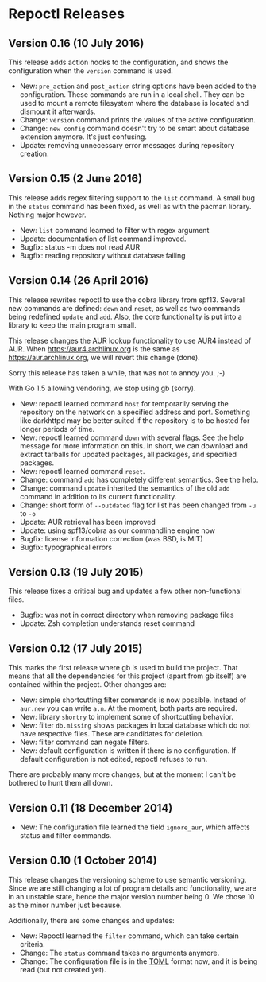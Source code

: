 Repoctl Releases
================

## Version 0.16 (10 July 2016)
This release adds action hooks to the configuration, and shows the configuration
when the `version` command is used.

  - New: `pre_action` and `post_action` string options have been added to the
    configuration. These commands are run in a local shell. They can be used
    to mount a remote filesystem where the database is located and dismount
    it afterwards.
  - Change: `version` command prints the values of the active configuration.
  - Change: `new config` command doesn't try to be smart about database
    extension anymore. It's just confusing.
  - Update: removing unnecessary error messages during repository creation.

## Version 0.15 (2 June 2016)
This release adds regex filtering support to the `list` command. A small
bug in the `status` command has been fixed, as well as with the pacman library.
Nothing major however.

  - New: `list` command learned to filter with regex argument
  - Update: documentation of list command improved.
  - Bugfix: status -m does not read AUR
  - Bugfix: reading repository without database failing

## Version 0.14 (26 April 2016)
This release rewrites repoctl to use the cobra library from spf13. Several
new commands are defined: `down` and `reset`, as well as two commands being
redefined `update` and `add`. Also, the core functionality is put into a
library to keep the main program small.

This release changes the AUR lookup functionality to use AUR4 instead of AUR.
When https://aur4.archlinux.org is the same as https://aur.archlinux.org, we
will revert this change (done).

Sorry this release has taken a while, that was not to annoy you. ;-)

With Go 1.5 allowing vendoring, we stop using gb (sorry).

  - New: repoctl learned command `host` for temporarily serving the repository
    on the network on a specified address and port. Something like darkhttpd may
    be better suited if the repository is to be hosted for longer periods of
    time.
  - New: repoctl learned command `down` with several flags. See the help
    message for more information on this. In short, we can download and extract
    tarballs for updated packages, all packages, and specified packages.
  - New: repoctl learned command `reset`.
  - Change: command `add` has completely different semantics. See the help.
  - Change: command `update` inherited the semantics of the old `add` command
    in addition to its current functionality.
  - Change: short form of `--outdated` flag for list has been changed from
    `-u` to `-o`
  - Update: AUR retrieval has been improved
  - Update: using spf13/cobra as our commandline engine now
  - Bugfix: license information correction (was BSD, is MIT)
  - Bugfix: typographical errors

## Version 0.13 (19 July 2015)
This release fixes a critical bug and updates a few other non-functional
files.

  - Bugfix: was not in correct directory when removing package files
  - Update: Zsh completion understands reset command

## Version 0.12 (17 July 2015)
This marks the first release where gb is used to build the project. That means
that all the dependencies for this project (apart from gb itself) are contained
within the project. Other changes are:

  - New: simple shortcutting filter commands is now possible. Instead of
    `aur.new` you can write `a.n`. At the moment, both parts are required.
  - New: library `shortry` to implement some of shortcutting behavior.
  - New: filter `db.missing` shows packages in local database which do not have
    respective files. These are candidates for deletion.
  - New: filter command can negate filters.
  - New: default configuration is written if there is no configuration. If
    default configuration is not edited, repoctl refuses to run.

There are probably many more changes, but at the moment I can't be bothered to
hunt them all down.

## Version 0.11 (18 December 2014)

  - New: The configuration file learned the field `ignore_aur`, which affects
    status and filter commands.

## Version 0.10 (1 October 2014)
This release changes the versioning scheme to use semantic versioning. Since
we are still changing a lot of program details and functionality, we are in
an unstable state, hence the major version number being 0. We chose 10 as
the minor number just because.

Additionally, there are some changes and updates:

  - New: Repoctl learned the `filter` command, which can take certain criteria.
  - Change: The `status` command takes no arguments anymore.
  - Change: The configuration file is in the [TOML](https://github.com/toml-lang/toml)
    format now, and it is being read (but not created yet).
